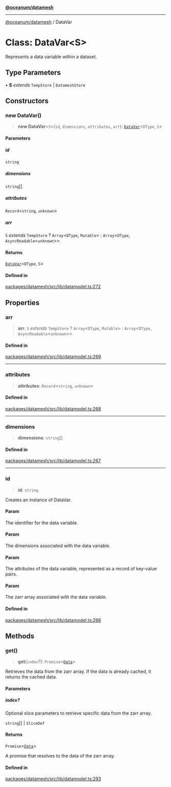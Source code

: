 [**@oceanum/datamesh**](../README.md)

***

[@oceanum/datamesh](../README.md) / DataVar

# Class: DataVar\<S\>

Represents a data variable within a dataset.

## Type Parameters

• **S** *extends* `TempStore` \| `DatameshStore`

## Constructors

### new DataVar()

> **new DataVar**\<`S`\>(`id`, `dimensions`, `attributes`, `arr`): [`DataVar`](DataVar.md)\<`DType`, `S`\>

#### Parameters

##### id

`string`

##### dimensions

`string`[]

##### attributes

`Record`\<`string`, `unknown`\>

##### arr

`S` *extends* `TempStore` ? `Array`\<`DType`, `Mutable`\> : `Array`\<`DType`, `AsyncReadable`\<`unknown`\>\>

#### Returns

[`DataVar`](DataVar.md)\<`DType`, `S`\>

#### Defined in

[packages/datamesh/src/lib/datamodel.ts:272](https://github.com/oceanum-io/oceanum-js/blob/434a76394a76820b6be1b553be9d6f05bb5ccb16/packages/datamesh/src/lib/datamodel.ts#L272)

## Properties

### arr

> **arr**: `S` *extends* `TempStore` ? `Array`\<`DType`, `Mutable`\> : `Array`\<`DType`, `AsyncReadable`\<`unknown`\>\>

#### Defined in

[packages/datamesh/src/lib/datamodel.ts:269](https://github.com/oceanum-io/oceanum-js/blob/434a76394a76820b6be1b553be9d6f05bb5ccb16/packages/datamesh/src/lib/datamodel.ts#L269)

***

### attributes

> **attributes**: `Record`\<`string`, `unknown`\>

#### Defined in

[packages/datamesh/src/lib/datamodel.ts:268](https://github.com/oceanum-io/oceanum-js/blob/434a76394a76820b6be1b553be9d6f05bb5ccb16/packages/datamesh/src/lib/datamodel.ts#L268)

***

### dimensions

> **dimensions**: `string`[]

#### Defined in

[packages/datamesh/src/lib/datamodel.ts:267](https://github.com/oceanum-io/oceanum-js/blob/434a76394a76820b6be1b553be9d6f05bb5ccb16/packages/datamesh/src/lib/datamodel.ts#L267)

***

### id

> **id**: `string`

Creates an instance of DataVar.

#### Param

The identifier for the data variable.

#### Param

The dimensions associated with the data variable.

#### Param

The attributes of the data variable, represented as a record of key-value pairs.

#### Param

The zarr array associated with the data variable.

#### Defined in

[packages/datamesh/src/lib/datamodel.ts:266](https://github.com/oceanum-io/oceanum-js/blob/434a76394a76820b6be1b553be9d6f05bb5ccb16/packages/datamesh/src/lib/datamodel.ts#L266)

## Methods

### get()

> **get**(`index`?): `Promise`\<[`Data`](../type-aliases/Data.md)\>

Retrieves the data from the zarr array. If the data is already cached, it returns the cached data.

#### Parameters

##### index?

Optional slice parameters to retrieve specific data from the zarr array.

`string`[] | `SliceDef`

#### Returns

`Promise`\<[`Data`](../type-aliases/Data.md)\>

A promise that resolves to the data of the zarr array.

#### Defined in

[packages/datamesh/src/lib/datamodel.ts:293](https://github.com/oceanum-io/oceanum-js/blob/434a76394a76820b6be1b553be9d6f05bb5ccb16/packages/datamesh/src/lib/datamodel.ts#L293)
